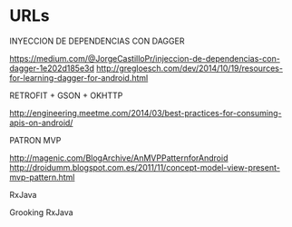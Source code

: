 # URLs

INYECCION DE DEPENDENCIAS CON DAGGER

https://medium.com/@JorgeCastilloPr/injeccion-de-dependencias-con-dagger-1e202d185e3d
http://gregloesch.com/dev/2014/10/19/resources-for-learning-dagger-for-android.html

RETROFIT + GSON + OKHTTP 

http://engineering.meetme.com/2014/03/best-practices-for-consuming-apis-on-android/

PATRON MVP

http://magenic.com/BlogArchive/AnMVPPatternforAndroid
http://droidumm.blogspot.com.es/2011/11/concept-model-view-present-mvp-pattern.html

RxJava

Grooking RxJava
